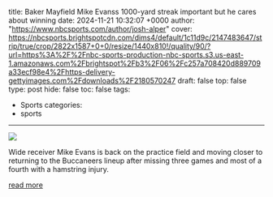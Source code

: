 title: Baker Mayfield Mike Evanss 1000-yard streak important but he cares about winning
date: 2024-11-21 10:32:07 +0000
author: "https://www.nbcsports.com/author/josh-alper"
cover: https://nbcsports.brightspotcdn.com/dims4/default/1c11d9c/2147483647/strip/true/crop/2822x1587+0+0/resize/1440x810!/quality/90/?url=https%3A%2F%2Fnbc-sports-production-nbc-sports.s3.us-east-1.amazonaws.com%2Fbrightspot%2Fb3%2F06%2Fc257a708420d889709a33ecf98e4%2Fhttps-delivery-gettyimages.com%2Fdownloads%2F2180570247
draft: false
top: false
type: post
hide: false
toc: false
tags:
  - Sports
categories:
  - sports
---

![](https://nbcsports.brightspotcdn.com/dims4/default/1c11d9c/2147483647/strip/true/crop/2822x1587+0+0/resize/1440x810!/quality/90/?url=https%3A%2F%2Fnbc-sports-production-nbc-sports.s3.us-east-1.amazonaws.com%2Fbrightspot%2Fb3%2F06%2Fc257a708420d889709a33ecf98e4%2Fhttps-delivery-gettyimages.com%2Fdownloads%2F2180570247)

Wide receiver Mike Evans is back on the practice field and moving closer to returning to the Buccaneers lineup after missing three games and most of a fourth with a hamstring injury.

[read more](https://www.nbcsports.com/nfl/profootballtalk/rumor-mill/news/baker-mayfield-mike-evanss-1-000-yard-streak-important-but-he-cares-about-winning)
